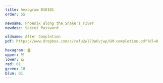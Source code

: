 ```yaml
---
title: hexagram 010101
order: 55

newname: Phoenix along the Snake's river
newdesc: Secret Password

oldname: After Completion
pdf: https://www.dropbox.com/s/rafu2wl73a6vjwp/GM-completion.pdf?dl=0

hexagram: ䷾
upper: ☵
lower: ☲
red: 01
green: 10
blue: 01
---
```

